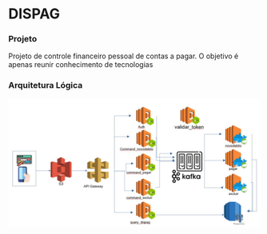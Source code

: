 # DISPAG

### Projeto
Projeto de controle financeiro pessoal de contas a pagar. 
O objetivo é apenas reunir conhecimento de tecnologias 

### Arquitetura Lógica
![N|Solid](https://github.com/hagemelo/microsservico/blob/master/dispag/arquiteturalogica.JPG)



